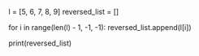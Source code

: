 l = [5, 6, 7, 8, 9]
reversed_list = []

for i in range(len(l) - 1, -1, -1):
    reversed_list.append(l[i])

print(reversed_list)
